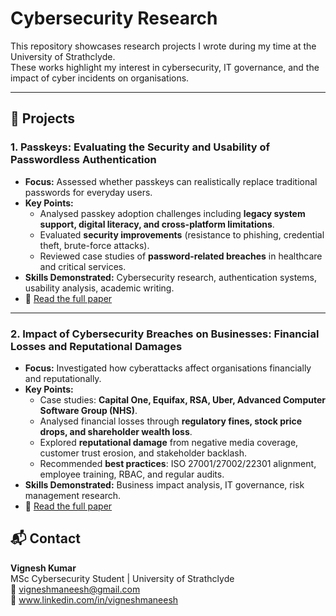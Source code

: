 # Cybersecurity Research 

This repository showcases research projects I wrote during my time at the University of Strathclyde.  
These works highlight my interest in cybersecurity, IT governance, and the impact of cyber incidents on organisations.  

----

## 📑 Projects  

### 1. Passkeys: Evaluating the Security and Usability of Passwordless Authentication  
- **Focus:** Assessed whether passkeys can realistically replace traditional passwords for everyday users.  
- **Key Points:**  
  - Analysed passkey adoption challenges including **legacy system support, digital literacy, and cross-platform limitations**.  
  - Evaluated **security improvements** (resistance to phishing, credential theft, brute-force attacks).  
  - Reviewed case studies of **password-related breaches** in healthcare and critical services.  
- **Skills Demonstrated:** Cybersecurity research, authentication systems, usability analysis, academic writing.  
- 📄 [Read the full paper](https://github.com/vigneshmaneesh/Research-Projects-Cybersecurity/blob/main/docs/Kumar%2C%20Vignesh%20-%20Impact%20of%20Cybersecurity%20Breaches%20on%20Businesses.pdf)  

----

### 2. Impact of Cybersecurity Breaches on Businesses: Financial Losses and Reputational Damages  
- **Focus:** Investigated how cyberattacks affect organisations financially and reputationally.  
- **Key Points:**  
  - Case studies: **Capital One, Equifax, RSA, Uber, Advanced Computer Software Group (NHS)**.  
  - Analysed financial losses through **regulatory fines, stock price drops, and shareholder wealth loss**.  
  - Explored **reputational damage** from negative media coverage, customer trust erosion, and stakeholder backlash.  
  - Recommended **best practices**: ISO 27001/27002/22301 alignment, employee training, RBAC, and regular audits.  
- **Skills Demonstrated:** Business impact analysis, IT governance, risk management research.  
- 📄 [Read the full paper](https://github.com/vigneshmaneesh/Research-Projects-Cybersecurity/blob/main/docs/Kumar%2C%20Vignesh%20-%20Viability%20of%20Passkeys.pdf)  

## 📬 Contact  
**Vignesh Kumar**  
MSc Cybersecurity Student | University of Strathclyde  
📧 vigneshmaneesh@gmail.com  
🔗 www.linkedin.com/in/vigneshmaneesh
